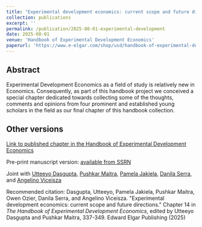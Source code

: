 ```yaml
---
title: "Experimental development economics: current scope and future directions"
collection: publications
excerpt: ''
permalink: /publication/2025-08-01-experimental-development
date: 2025-08-01
venue: 'Handbook of Experimental Development Economics'
paperurl: 'https://www.e-elgar.com/shop/usd/handbook-of-experimental-development-economics-9781800885363.html'
---
```



## Abstract
Experimental Development Economics as a field of study is relatively new in Economics.
Consequently, as part of this handbook project we conceived a special chapter dedicated
towards collecting some of the thoughts, comments and opinions from four prominent and
established young scholars in the field as our final chapter of this handbook collection.


## Other versions

[Link to published chapter in the Handbook of Experimental Development Economics](https://www.e-elgar.com/shop/usd/handbook-of-experimental-development-economics-9781800885363.html)

Pre-print manuscript version: [available from SSRN](https://papers.ssrn.com/sol3/papers.cfm?abstract_id=4997241)

Joint with [Utteeyo Dasgupta](https://sites.google.com/view/utteeyodasgupta/home), [Pushkar Maitra](https://sites.google.com/site/homepageforpushkarmaitra/), [Pamela Jakiela](https://pamjakiela.com), [Danila Serra](https://people.tamu.edu/~dserra/), and [Angelino Viceisza](https://www.angelinoviceisza.com/)


Recommended citation: Dasgupta, Utteeyo, Pamela Jakiela, Pushkar Maitra, Owen Ozier, Danila Serra, and Angelino Viceisza. &quot;Experimental development economics: current scope and future directions.&quot; Chapter 14 in <i>The Handbook of Experimental Development Economics</i>, edited by Utteeyo Dasgupta and Pushkar Maitra, 337-349. Edward Elgar Publishing (2025) 






<br/>


